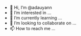 - 👋 Hi, I’m @adauyann
- 👀 I’m interested in ...
- 🌱 I’m currently learning ...
- 💞️ I’m looking to collaborate on ...
- 📫 How to reach me ...

<!---
adauyann/adauyann is a ✨ special ✨ repository because its `README.md` (this file) appears on your GitHub profile.
You can click the Preview link to take a look at your changes.
--->

